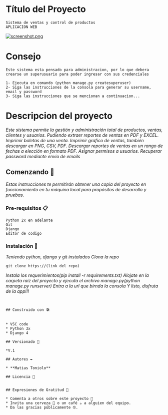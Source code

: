 # Título del Proyecto
```
Sistema de ventas y control de productos
APLICACION WEB
```

[![screenshot.png](https://i.postimg.cc/YCXnDFhy/screenshot.png)](https://postimg.cc/MnQmvv0y)

# Consejo
```
Este sistema esta pensado para administracion, por lo que debera crearse un superusuario para poder ingresar con sus credenciales

1- Ejecuta en comando (python manage.py createsuperuser)
2- Siga las instrucciones de la consola para generar su username, email y password
3- Siga las instrucciones que se mencionan a continuacion...
```
# Descripcion del proyecto

_Este sistema permite la gestión y administración total de productos, ventas, clientes y usuarios._
_Pudiendo extraer reportes de ventas en PDF y EXCEL._
_Imprimir boletas de una venta._
_Imprimir grafico de ventas, también descargar en PNG, CSV, PDF._
_Descargar reportes de ventas en un rango de fechas a elección en formato PDF._
_Asignar permisos a usuarios._
_Recuperar password mediante envio de emails_



## Comenzando 🚀

_Estas instrucciones te permitirán obtener una copia del proyecto en funcionamiento en tu máquina local para propósitos de desarrollo y pruebas._


### Pre-requisitos 📋

```
Python 2x en adelante
Git
Django
Editor de codigo
```

### Instalación 🔧

_Teniendo python, django y git instalados_
_Clona la repo_

```
git clone https://(link del repo)
```

_Instala los requerimientos(pip install -r requirements.txt)_
_Alojate en la carpeta raiz del proyecto y ejecuta el archivo manage.py(python manage.py runserver)_
_Entra a la url que birnda la consola_
_Y listo, disfruta de la app!!!_

```


## Construido con 🛠️


* VSC code
* Python 3x
* Django 4

## Versionado 📌

*V.1

## Autores ✒️

* **Matias Toniolo** 

## Licencia 📄


## Expresiones de Gratitud 🎁

* Comenta a otros sobre este proyecto 📢
* Invita una cerveza 🍺 o un café ☕ a alguien del equipo. 
* Da las gracias públicamente 🤓.
